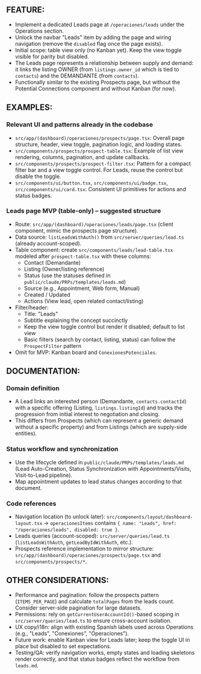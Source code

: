 ## FEATURE:

- Implement a dedicated Leads page at `/operaciones/leads` under the Operations section.
- Unlock the navbar "Leads" item by adding the page and wiring navigation (remove the `disabled` flag once the page exists).
- Initial scope: table view only (no Kanban yet). Keep the view toggle visible for parity but disabled.
- The Leads page represents a relationship between supply and demand: it links the listing OWNER (from `listings.owner_id` which is tied to `contacts`) and the DEMANDANTE (from `contacts`).
- Functionally similar to the existing Prospects page, but without the Potential Connections component and without Kanban (for now).

## EXAMPLES:

### Relevant UI and patterns already in the codebase
- `src/app/(dashboard)/operaciones/prospects/page.tsx`: Overall page structure, header, view toggle, pagination logic, and loading states.
- `src/components/prospects/prospect-table.tsx`: Example of list view rendering, columns, pagination, and update callbacks.
- `src/components/prospects/prospect-filter.tsx`: Pattern for a compact filter bar and a view toggle control. For Leads, reuse the control but disable the toggle.
- `src/components/ui/button.tsx`, `src/components/ui/badge.tsx`, `src/components/ui/card.tsx`: Consistent UI primitives for actions and status badges.

### Leads page MVP (table-only) – suggested structure
- Route: `src/app/(dashboard)/operaciones/leads/page.tsx` (client component, mimic the prospects page structure).
- Data source: `listLeadsWithAuth()` from `src/server/queries/lead.ts` (already account-scoped).
- Table component: create `src/components/leads/lead-table.tsx` modeled after `prospect-table.tsx` with these columns:
  - Contact (Demandante)
  - Listing (Owner/listing reference)
  - Status (use the statuses defined in `public/claude/PRPs/templates/leads.md`)
  - Source (e.g., Appointment, Web form, Manual)
  - Created / Updated
  - Actions (View lead, open related contact/listing)
- Filter/header:
  - Title: "Leads"
  - Subtitle explaining the concept succinctly
  - Keep the view toggle control but render it disabled; default to list view
  - Basic filters (search by contact, listing, status) can follow the `ProspectFilter` pattern
- Omit for MVP: Kanban board and `ConexionesPotenciales`.

## DOCUMENTATION:

### Domain definition
- A Lead links an interested person (Demandante, `contacts.contactId`) with a specific offering (Listing, `listings.listingId`) and tracks the progression from initial interest to negotiation and closing.
- This differs from Prospects (which can represent a generic demand without a specific property) and from Listings (which are supply-side entities).

### Status workflow and synchronization
- Use the lifecycle defined in `public/claude/PRPs/templates/leads.md` (Lead Auto-Creation, Status Synchronization with Appointments/Visits, Visit-to-Lead pipeline).
- Map appointment updates to lead status changes according to that document.

### Code references
- Navigation location (to unlock later): `src/components/layout/dashboard-layout.tsx` → `operacionesItems` contains `{ name: "Leads", href: "/operaciones/leads", disabled: true }`.
- Leads queries (account-scoped): `src/server/queries/lead.ts` (`listLeadsWithAuth`, `getLeadByIdWithAuth`, etc.).
- Prospects reference implementation to mirror structure: `src/app/(dashboard)/operaciones/prospects/page.tsx` and `src/components/prospects/*`.

## OTHER CONSIDERATIONS:
- Performance and pagination: follow the prospects pattern (`ITEMS_PER_PAGE`) and calculate `totalPages` from the leads count. Consider server-side pagination for large datasets.
- Permissions: rely on `getCurrentUserAccountId()`-based scoping in `src/server/queries/lead.ts` to ensure cross-account isolation.
- UX copy/i18n: align with existing Spanish labels used across Operations (e.g., "Leads", "Conexiones", "Operaciones").
- Future work: enable Kanban view for Leads later; keep the toggle UI in place but disabled to set expectations.
- Testing/QA: verify navigation works, empty states and loading skeletons render correctly, and that status badges reflect the workflow from `leads.md`.


